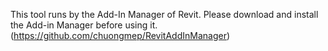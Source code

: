 This tool runs by the Add-In Manager of Revit.
Please download and install the Add-in Manager before using it.(https://github.com/chuongmep/RevitAddInManager)
